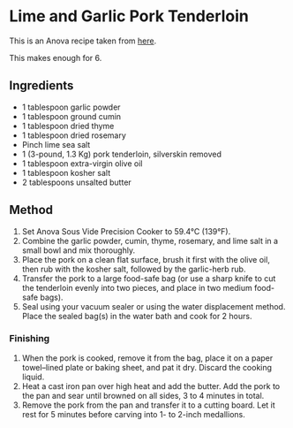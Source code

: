 
# Lime and Garlic Pork Tenderloin # 

This is an Anova recipe taken from [here](https://recipes.anovaculinary.com/recipe/sous-vide-lime-and-garlic-pork-tenderloin).

This makes enough for 6.

## Ingredients ## 

- 1 tablespoon garlic powder
- 1 tablespoon ground cumin
- 1 tablespoon dried thyme
- 1 tablespoon dried rosemary
- Pinch lime sea salt
- 1 (3-pound, 1.3 Kg) pork tenderloin, silverskin removed
- 1 tablespoon extra-virgin olive oil
- 1 tablespoon kosher salt
- 2 tablespoons unsalted butter

## Method ## 

1. Set Anova Sous Vide Precision Cooker to 59.4°C (139°F).
2. Combine the garlic powder, cumin, thyme, rosemary, and lime salt in a small bowl and mix thoroughly.
3. Place the pork on a clean flat surface, brush it first with the olive oil, then rub with the kosher salt, followed by the garlic-herb rub.
4. Transfer the pork to a large food-safe bag (or use a sharp knife to cut the tenderloin evenly into two pieces, and place in two medium food-safe bags).
5. Seal using your vacuum sealer or using the water displacement method. Place the sealed bag(s) in the water bath and cook for 2 hours.

### Finishing

1. When the pork is cooked, remove it from the bag, place it on a paper towel–lined plate or baking sheet, and pat it dry. Discard the cooking liquid.
2. Heat a cast iron pan over high heat and add the butter. Add the pork to the pan and sear until browned on all sides, 3 to 4 minutes in total.
3. Remove the pork from the pan and transfer it to a cutting board. Let it rest for 5 minutes before carving into 1- to 2-inch medallions.

